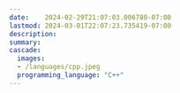 ```yaml
---
date:    2024-02-29T21:07:03.006780-07:00
lastmod: 2024-03-01T22:07:23.735419-07:00
description: 
summary:     
cascade:
  images:
  - /languages/cpp.jpeg
  programming_language: "C++"
---
```

